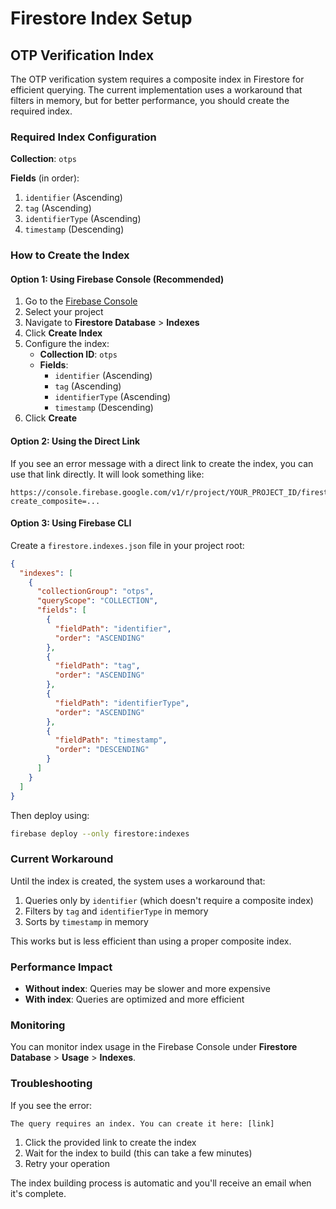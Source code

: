 # Firestore Index Setup

## OTP Verification Index

The OTP verification system requires a composite index in Firestore for efficient querying. The current implementation uses a workaround that filters in memory, but for better performance, you should create the required index.

### Required Index Configuration

**Collection**: `otps`

**Fields** (in order):
1. `identifier` (Ascending)
2. `tag` (Ascending) 
3. `identifierType` (Ascending)
4. `timestamp` (Descending)

### How to Create the Index

#### Option 1: Using Firebase Console (Recommended)

1. Go to the [Firebase Console](https://console.firebase.google.com)
2. Select your project
3. Navigate to **Firestore Database** > **Indexes**
4. Click **Create Index**
5. Configure the index:
   - **Collection ID**: `otps`
   - **Fields**:
     - `identifier` (Ascending)
     - `tag` (Ascending)
     - `identifierType` (Ascending)
     - `timestamp` (Descending)
6. Click **Create**

#### Option 2: Using the Direct Link

If you see an error message with a direct link to create the index, you can use that link directly. It will look something like:

```
https://console.firebase.google.com/v1/r/project/YOUR_PROJECT_ID/firestore/indexes?create_composite=...
```

#### Option 3: Using Firebase CLI

Create a `firestore.indexes.json` file in your project root:

```json
{
  "indexes": [
    {
      "collectionGroup": "otps",
      "queryScope": "COLLECTION",
      "fields": [
        {
          "fieldPath": "identifier",
          "order": "ASCENDING"
        },
        {
          "fieldPath": "tag", 
          "order": "ASCENDING"
        },
        {
          "fieldPath": "identifierType",
          "order": "ASCENDING"
        },
        {
          "fieldPath": "timestamp",
          "order": "DESCENDING"
        }
      ]
    }
  ]
}
```

Then deploy using:
```bash
firebase deploy --only firestore:indexes
```

### Current Workaround

Until the index is created, the system uses a workaround that:
1. Queries only by `identifier` (which doesn't require a composite index)
2. Filters by `tag` and `identifierType` in memory
3. Sorts by `timestamp` in memory

This works but is less efficient than using a proper composite index.

### Performance Impact

- **Without index**: Queries may be slower and more expensive
- **With index**: Queries are optimized and more efficient

### Monitoring

You can monitor index usage in the Firebase Console under **Firestore Database** > **Usage** > **Indexes**.

### Troubleshooting

If you see the error:
```
The query requires an index. You can create it here: [link]
```

1. Click the provided link to create the index
2. Wait for the index to build (this can take a few minutes)
3. Retry your operation

The index building process is automatic and you'll receive an email when it's complete. 